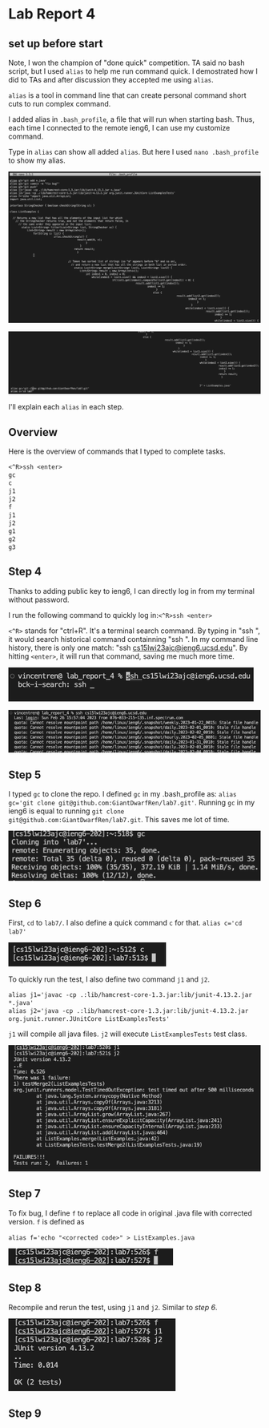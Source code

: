 # Lab Report 4
## set up before start
Note, I won the champion of "done quick" competition. TA said no bash script, but I used `alias` to help me run command quick. I demostrated how I did to TAs and after discussion they accepted me using `alias`. 

`alias` is a tool in command line that can create personal command short cuts to run complex command. 

I added alias in `.bash_profile`, a file that will run when starting bash. Thus, each time I connected to the remote ieng6, I can use my customize command. 

Type in `alias` can show all added `alias`. But here I used `nano .bash_profile` to show my alias.

![alias1](./images/alias1.png) 

![alias2](./images/alias2.png)

I'll explain each `alias` in each step. 

## Overview
Here is the overview of commands that I typed to complete tasks.
```
<^R>ssh <enter>
gc
c
j1
j2
f
j1
j2
g1
g2
g3
```

## Step 4
Thanks to adding public key to ieng6, I can directly log in from my terminal without password. 

I run the following command to quickly log in:`<^R>ssh <enter>`

`<^R>` stands for "ctrl+R". It's a terminal search command. By typing in "ssh ", it would search historical command containning "ssh ". In my command line history, there is only one match: "ssh cs15lwi23ajc@ieng6.ucsd.edu". By hitting `<enter>`, it will run that command, saving me much more time.

![step4.1](./images/step4.1.png)

![step4.2](./images/step4.2.png)

## Step 5
I typed `gc` to clone the repo. I defined `gc` in my .bash_profile as: `alias gc='git clone git@github.com:GiantDwarfRen/lab7.git'`. Running `gc` in my ieng6 is equal to running `git clone git@github.com:GiantDwarfRen/lab7.git`. This saves me lot of time. 

![step5](./images/step5.png)

## Step 6
First, `cd` to `lab7/`. I also define a quick command `c` for that. `alias c='cd lab7'` 

![step6.1](./images/step6.1.png)

To quickly run the test, I also define two command `j1` and `j2`. 
```
alias j1='javac -cp .:lib/hamcrest-core-1.3.jar:lib/junit-4.13.2.jar *.java'
alias j2='java -cp .:lib/hamcrest-core-1.3.jar:lib/junit-4.13.2.jar org.junit.runner.JUnitCore ListExamplesTests'
```
`j1` will compile all java files. `j2` will execute `ListExamplesTests` test class.

![step6.2](./images/step6.2.png)

## Step 7
To fix bug, I define `f` to replace all code in original .java file with corrected version. `f` is defined as 

`alias f='echo "<corrected code>" > ListExamples.java`

![step7](./images/step7.png)

## Step 8
Recompile and rerun the test, using `j1` and `j2`. Similar to *step 6*.

![step8](./images/step%208.png)

## Step 9